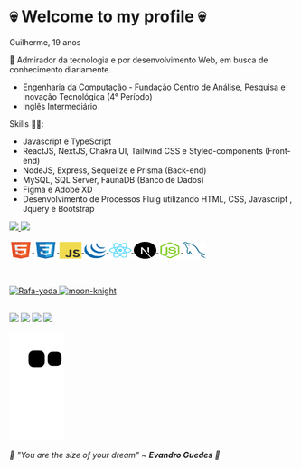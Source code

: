 # 💀 Welcome to my profile 💀

Guilherme, 19 anos 

🐲 Admirador da tecnologia e por desenvolvimento Web, em busca de conhecimento diariamente. 
 - Engenharia da Computação - Fundação Centro de Análise, Pesquisa e Inovação Tecnológica (4° Período) 
 - Inglês Intermediário

Skills 👩‍💻: 
 - Javascript e TypeScript
 - ReactJS, NextJS, Chakra UI, Tailwind CSS e Styled-components (Front-end)
 - NodeJS, Express, Sequelize e Prisma (Back-end)
 - MySQL, SQL Server, FaunaDB (Banco de Dados)
 - Figma e Adobe XD 
 - Desenvolvimento de Processos Fluig utilizando HTML, CSS, Javascript , Jquery e Bootstrap

<!-- GitHub Stats -->
<div>
  <a href="https://github.com/gcolares95">
  <img height="170em" src="https://github-readme-stats.vercel.app/api?username=gcolares95&show_icons=true&theme=tokyonight&include_all_commits=true&count_private=true"/>
  <img height="170em" src="https://github-readme-stats.vercel.app/api/top-langs/?username=gcolares95&layout=compact&langs_count=7&theme=tokyonight"/>
</div>

<!-- Icones de linguagens de programação -->
<div style="display: inline_block"><br>
   <img align="center" alt="html5-icon" height="30" width="40" src="https://github.com/devicons/devicon/blob/master/icons/html5/html5-original.svg">
   <img align="center" alt="css3-icon" height="30" width="40" src="https://github.com/devicons/devicon/blob/master/icons/css3/css3-original.svg">
   <img align="center" alt="js-icon" height="30" width="40" src="https://github.com/devicons/devicon/blob/master/icons/javascript/javascript-original.svg">
   <img align="center" alt="jquery-icon" height="30" width="40" src="https://github.com/devicons/devicon/blob/master/icons/jquery/jquery-original.svg">
   <img align="center" alt="react-icon" height="30" width="40" src="https://github.com/devicons/devicon/blob/master/icons/react/react-original.svg">
   <img align="center" alt="nextjs-icon" height="30" width="40" src="https://github.com/devicons/devicon/blob/master/icons/nextjs/nextjs-original.svg">
   <img align="center" alt="node-icon" height="30" width="40" src="https://github.com/devicons/devicon/blob/master/icons/nodejs/nodejs-original.svg">
   <img align="center" alt="mysql-icon" height="30" width="40" src="https://github.com/devicons/devicon/blob/master/icons/mysql/mysql-original.svg">
	
   <br><br>
   <img display="center" alt="Rafa-yoda" height="200" width="300" src="https://64.media.tumblr.com/a8a17c989a9ef0fb1c689adb569b9564/d53c93fa07188bc5-4f/s640x960/9e91121675c2800e613649bb5b955c94d0bb1ec3.gifv">
   <img display="center" alt="moon-knight" height="200" width="300" src="https://giffiles.alphacoders.com/215/215871.gif">
	
</div>
	
<br>

<!-- 	Redes sociais e cobrinha -->
<!-- Redes sociais -->
<div> 
  <a href="https://www.linkedin.com/in/gcolares95/" target="_blank"><img src="https://img.shields.io/badge/LinkedIn-0077B5?style=for-the-badge&logo=linkedin&logoColor=white"></a>
  <a href="https://www.instagram.com/gcolares95/" target="_blank"><img src="https://img.shields.io/badge/Instagram-E4405F?style=for-the-badge&logo=instagram&logoColor=white"></a>
  <a href="https://www.facebook.com/guilherme.colares.5895/" target="_blank"><img src="https://img.shields.io/badge/Facebook-1877F2?style=for-the-badge&logo=facebook&logoColor=white"></a>
<a href="mailto:gcolares95@gmail.com"><img src="https://img.shields.io/badge/Gmail-D14836?style=for-the-badge&logo=gmail&logoColor=white" target="_blank"></a>
	
<!-- Cobrinha -->
![Snake animation](https://github.com/rafaballerini/rafaballerini/blob/output/github-contribution-grid-snake.svg)
</div>
  
<em>🚀 "You are the size of your dream" ~ **Evandro Guedes** 🚀</em>

